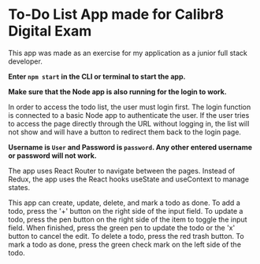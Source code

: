 # To-Do List App made for Calibr8 Digital Exam

This app was made as an exercise for my application as a junior full stack developer.


**Enter `npm start` in the CLI or terminal to start the app.**

**Make sure that the Node app is also running for the login to work.**

In order to access the todo list, the user must login first. The login function is connected to a basic Node app to authenticate the user. If the user tries to access the page directly through the URL without logging in, the list will not show and will have a button to redirect them back to the login page.

**Username is `User` and Password is `password`. Any other entered username or password will not work.**

The app uses React Router to navigate between the pages. Instead of Redux, the app uses the React hooks useState and useContext to manage states.

This app can create, update, delete, and mark a todo as done.
To add a todo, press the '+' button on the right side of the input field.
To update a todo, press the pen button on the right side of the item to toggle the input field. When finished, press the green pen to update the todo or the 'x' button to cancel the edit.
To delete a todo, press the red trash button.
To mark a todo as done, press the green check mark on the left side of the todo.